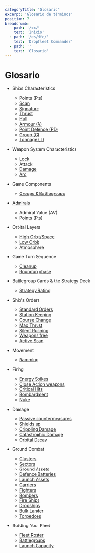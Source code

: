 ```yaml
---
categoryTitle: 'Glosario'
excerpt: 'Glosario de términos'
position: 7
breadcrumb:
  - path: '/es/'
    text: 'Inicio'
  - path: '/es/dfc/'
    text: 'Dropfleet Commander'
  - path: ''
    text: 'Glosario'
---
```


# Glosario

* Ships Characteristics
  * Points (Pts)
  * [Scan](/es/dfc/the-basics/ships-characteristics#scan)
  * [Signature](/es/dfc/the-basics/ships-characteristics#signature)
  * [Thrust](/es/dfc/the-basics/ships-characteristics#thrust)
  * [Hull](/es/dfc/the-basics/ships-characteristics#hull)
  * [Armour (A)](/es/dfc/the-basics/ships-characteristics#armour-a)
  * [Point Defence (PD)](/es/dfc/the-basics/ships-characteristics#point-defence-pd)
  * [Group (G)](/es/dfc/the-basics/ships-characteristics#group-g)
  * [Tonnage (T)](/es/dfc/the-basics/ships-characteristics#tonnage-t)

* Weapon System Characteristics
  * [Lock](/es/dfc/the-basics/ships-characteristics#lock)
  * [Attack](/es/dfc/the-basics/ships-characteristics#attack)
  * [Damage](/es/dfc/the-basics/ships-characteristics#damage)
  * [Arc](/es/dfc/the-basics/ships-characteristics#arc)

* Game Components
  * [Groups & Battlegroups](/es/dfc/the-basics/game-components#groups--battlegroups)

* [Admirals](/es/dfc/the-basics/admirals)
  * Admiral Value (AV)
  * Points (Pts)

* Orbital Layers
  * [High Orbit/Space](/es/dfc/the-basics/orbital-layers#high-orbitspace)
  * [Low Orbit](/es/dfc/the-basics/orbital-layers#low-orbit)
  * [Atmosphere](/es/dfc/the-basics/orbital-layers#atmosphere)

* Game Turn Sequence
  * [Cleanup](/es/dfc/core-rules/game-turn-sequence#planning-phase)
  * [Roundup phase](/es/dfc/core-rules/game-turn-sequence#roundup-phase)

* Battlegroup Cards & the Strategy Deck
  * [Strategy Rating](/es/dfc/core-rules/battlegroup-cards-the-strategy-deck#strategy-rating)

* Ship's Orders
  * [Standard Orders](/es/dfc/core-rules/ships-orders#standard-orders)
  * [Station Keeping](/es/dfc/core-rules/ships-orders#station-keeping)
  * [Course Change](/es/dfc/core-rules/ships-orders#course-change)
  * [Max Thrust](/es/dfc/core-rules/ships-orders#max-thrust)
  * [Silent Running](/es/dfc/core-rules/ships-orders#silent-running)
  * [Weapons free](/es/dfc/core-rules/ships-orders#weapons-free)
  * [Active Scan](/es/dfc/core-rules/ships-orders#active-scan)

* Movement
  * [Ramming](/es/dfc/core-rules/movement#ramming)

* Firing
  * [Energy Spikes](/es/dfc/core-rules/firing#energy-spikes)
  * [Close Action weapons](/es/dfc/core-rules/firing#close-action-weapons)
  * [Critical Hits](/es/dfc/core-rules/firing#critical-hits)
  * [Bombardment](/es/dfc/core-rules/firing#Bombardment)
  * [Nuke](/es/dfc/core-rules/firing#nuke-the-site-from-orbit)

* Damage
  * [Passive countermeasures](/es/dfc/core-rules/damage#passive-countermeasures)
  * [Shields up](/es/dfc/core-rules/damage#shields-up)
  * [Crippling Damage](/es/dfc/core-rules/damage#6-roll-for-crippling-damage)
  * [Catastrophic Damage](/es/dfc/core-rules/damage#7-roll-for-catastrophic-damage)
  * [Orbital Decay](/es/dfc/core-rules/damage#orbital-decay)

* Ground Combat
  * [Clusters](/es/dfc/core-rules/ground-combat#clusters)
  * [Sectors](/es/dfc/core-rules/ground-combat#sectors)
  * [Ground Assets](/es/dfc/core-rules/ground-combat#ground-assets)
  * [Defence Batteries](/es/dfc/core-rules/ground-combat#defence-batteries)
  * [Launch Assets](/es/dfc/core-rules/launch-assets)
  * [Carriers](/es/dfc/core-rules/launch-assets#carrier-characteristics)
  * [Fighters](/es/dfc/core-rules/launch-assets#fighters)
  * [Bombers](/es/dfc/core-rules/launch-assets#bombers)
  * [Fire Ships](/es/dfc/core-rules/launch-assets#fire-ships)
  * [Dropships](/es/dfc/core-rules/launch-assets#dropships)
  * [Bulk Lander](/es/dfc/core-rules/launch-assets#bulk-lander)
  * [Torpedoes](/es/dfc/core-rules/launch-assets#torpedoes)

* Building Your Fleet
  * [Fleet Roster](/es/dfc/building-your-fleet#the-fleet-roster)
  * [Battlegroups](/es/dfc/building-your-fleet#battlegroup-type)
  * [Launch Capacity](/es/dfc/building-your-fleet#launch-capacity)
